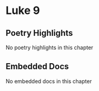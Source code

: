 # Luke 9

## Poetry Highlights

No poetry highlights in this chapter

## Embedded Docs

No embedded docs in this chapter

